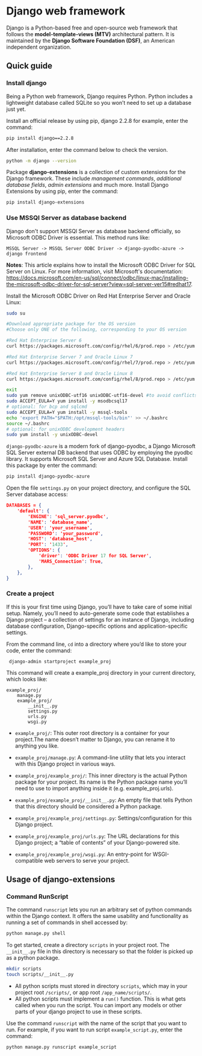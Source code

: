 # Django web framework

Django is a Python-based free and open-source web framework that follows the **model-template-views (MTV)** architectural pattern.
It is maintained by the **Django Software Foundation (DSF)**, an American independent organization.

## Quick guide

### Install django

Being a Python web framework, Django requires Python.
Python includes a lightweight database called SQLite so you won’t need to set up a database just yet.

Install an official release by using pip, django 2.2.8 for example, enter the command:

```bash
pip install django==2.2.8
```

After installation, enter the command below to check the version.

```bash
python -m django --version
```

Package **django-extensions** is a collection of custom extensions for the Django framework.
These include *management commands*, *additional database fields*, *admin extensions* and much more.
Install Django Extensions by using pip, enter the command:

```bash
pip install django-extensions
```

### Use MSSQl Server as database backend

Django don't support MSSQl Server as database backend officially, so Microsoft ODBC Driver is essential.
This method runs like:

```
MSSQL Server -> MSSQL Server ODBC Driver -> django-pyodbc-azure -> django frontend 
```

**Notes**: This article explains how to install the Microsoft ODBC Driver for SQL Server on Linux.
For more information, visit Microsoft's documentation: https://docs.microsoft.com/en-us/sql/connect/odbc/linux-mac/installing-the-microsoft-odbc-driver-for-sql-server?view=sql-server-ver15#redhat17.

Install the Microsoft ODBC Driver on Red Hat Enterprise Server and Oracle Linux:

```bash
sudo su

#Download appropriate package for the OS version
#Choose only ONE of the following, corresponding to your OS version

#Red Hat Enterprise Server 6
curl https://packages.microsoft.com/config/rhel/6/prod.repo > /etc/yum.repos.d/mssql-release.repo

#Red Hat Enterprise Server 7 and Oracle Linux 7
curl https://packages.microsoft.com/config/rhel/7/prod.repo > /etc/yum.repos.d/mssql-release.repo

#Red Hat Enterprise Server 8 and Oracle Linux 8
curl https://packages.microsoft.com/config/rhel/8/prod.repo > /etc/yum.repos.d/mssql-release.repo

exit
sudo yum remove unixODBC-utf16 unixODBC-utf16-devel #to avoid conflicts
sudo ACCEPT_EULA=Y yum install -y msodbcsql17
# optional: for bcp and sqlcmd
sudo ACCEPT_EULA=Y yum install -y mssql-tools
echo 'export PATH="$PATH:/opt/mssql-tools/bin"' >> ~/.bashrc
source ~/.bashrc
# optional: for unixODBC development headers
sudo yum install -y unixODBC-devel
```

`django-pyodbc-azure` is a modern fork of django-pyodbc, a Django Microsoft SQL Server external DB backend that uses ODBC by employing the pyodbc library. It supports Microsoft SQL Server and Azure SQL Database.
Install this package by enter the command:

```bash
pip install django-pyodbc-azure
```

Open the file `settings.py` on your project directory, and configure the SQL Server database access:

```json
DATABASES = {
    'default': {
        'ENGINE': 'sql_server.pyodbc',
        'NAME': 'database_name',
        'USER': 'your_username',
        'PASSWORD': 'your_password',
        'HOST': 'database_host',
        'PORT': '1433',
        'OPTIONS': {
            'driver': 'ODBC Driver 17 for SQL Server',
            'MARS_Connection': True,
        },
    },
}
```

### Create a project

If this is your first time using Django, you’ll have to take care of some initial setup.
Namely, you’ll need to auto-generate some code that establishes a Django project – a collection of settings for an instance of Django, including database configuration, Django-specific options and application-specific settings.

From the command line, `cd` into a directory where you’d like to store your code, enter the command:

```code
 django-admin startproject example_proj
```

This command will create a example_proj directory in your current directory, which looks like:

```
example_proj/
    manage.py
    example_proj/
        __init__.py
        settings.py
        urls.py
        wsgi.py
```

- `example_proj/`: This outer root directory is a container for your project.The name doesn’t matter to Django, you can rename it to anything you like.

- `example_proj/manage.py`: A command-line utility that lets you interact with this Django project in various ways.

- `example_proj/example_proj/`: This inner directory is the actual Python package for your project. Its name is the Python package name you’ll need to use to import anything inside it (e.g. example_proj.urls).

- `example_proj/example_proj/__init__.py`: An empty file that tells Python that this directory should be considered a Python package.

- `example_proj/example_proj/settings.py`: Settings/configuration for this Django project. 

- `example_proj/example_proj/urls.py`: The URL declarations for this Django project; a “table of contents” of your Django-powered site.

- `example_proj/example_proj/wsgi.py`: An entry-point for WSGI-compatible web servers to serve your project.

## Usage of django-extensions

### Command RunScript

The command `runscript` lets you run an arbitrary set of python commands within the Django context. It offers the same usability and functionality as running a set of commands in shell accessed by:

```bash
python manage.py shell
```

To get started, create a directory `scripts` in your project root.
The `__init__.py` file in this directory is necessary so that the folder is picked up as a python package.

```bash
mkdir scripts
touch scripts/__init__.py
```

- All python scripts must stored in directory `scripts`, which may in your project root `/scripts/`, or app root  `/app_name/scripts/`.
- All python scripts must implement a `run()` function. This is what gets called when you run the script. You can import any models or other parts of your django project to use in these scripts.

Use the command `runscript` with the name of the script that you want to run.
For example, if you want to run script `example_script.py`, enter the command:

```bash
python manage.py runscript example_script
```


